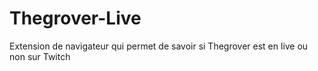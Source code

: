 # Thegrover-Live
Extension de navigateur qui permet de savoir si Thegrover est en live ou non sur Twitch
